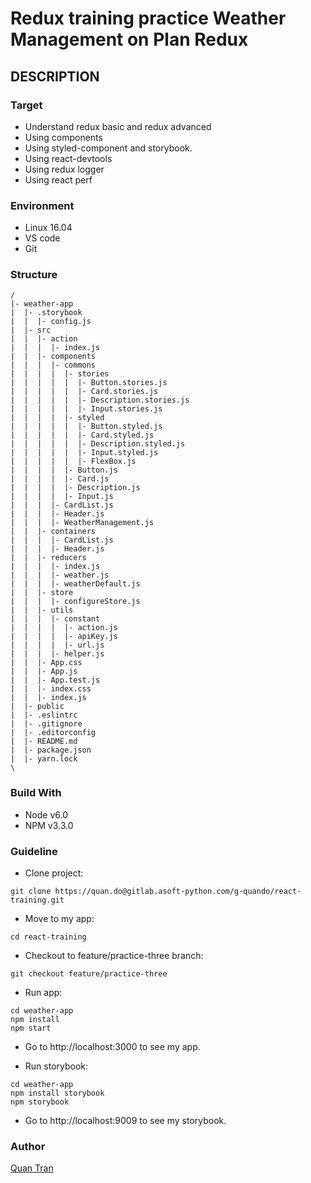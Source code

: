 # Redux training practice Weather Management on Plan Redux

## DESCRIPTION

### Target

- Understand redux basic and redux advanced
- Using components
- Using styled-component and storybook.
- Using react-devtools
- Using redux logger
- Using react perf

### Environment

- Linux 16.04
- VS code
- Git

### Structure

    /
    |- weather-app
    |  |- .storybook
    |  |  |- config.js
    |  |- src
    |  |  |- action
    |  |  |  |- index.js
    |  |  |- components
    |  |  |  |- commons
    |  |  |  |  |- stories
    |  |  |  |  |  |- Button.stories.js
    |  |  |  |  |  |- Card.stories.js
    |  |  |  |  |  |- Description.stories.js
    |  |  |  |  |  |- Input.stories.js
    |  |  |  |  |- styled
    |  |  |  |  |  |- Button.styled.js
    |  |  |  |  |  |- Card.styled.js
    |  |  |  |  |  |- Description.styled.js
    |  |  |  |  |  |- Input.styled.js
    |  |  |  |  |  |- FlexBox.js
    |  |  |  |  |- Button.js
    |  |  |  |  |- Card.js
    |  |  |  |  |- Description.js
    |  |  |  |  |- Input.js
    |  |  |  |- CardList.js
    |  |  |  |- Header.js
    |  |  |  |- WeatherManagement.js
    |  |  |- containers
    |  |  |  |- CardList.js
    |  |  |  |- Header.js
    |  |  |- reducers
    |  |  |  |- index.js
    |  |  |  |- weather.js
    |  |  |  |- weatherDefault.js
    |  |  |- store
    |  |  |  |- configureStore.js
    |  |  |- utils
    |  |  |  |- constant
    |  |  |  |  |- action.js
    |  |  |  |  |- apiKey.js
    |  |  |  |  |- url.js
    |  |  |  |- helper.js
    |  |  |- App.css
    |  |  |- App.js
    |  |  |- App.test.js
    |  |  |- index.css
    |  |  |- index.js
    |  |- public
    |  |- .eslintrc
    |  |- .gitignore
    |  |- .editorconfig
    |  |- README.md
    |  |- package.json
    |  |- yarn.lock
    \

### Build With

- Node v6.0
- NPM v3.3.0

### Guideline

- Clone project: 
 ```
 git clone https://quan.do@gitlab.asoft-python.com/g-quando/react-training.git
 ```

- Move to my app: 
 ```
 cd react-training
 ```

- Checkout to feature/practice-three branch: 
 ```
 git checkout feature/practice-three
 ```

- Run app:
 ```
 cd weather-app
 npm install
 npm start
 ```
- Go to http://localhost:3000 to see my app.

- Run storybook:
 ```
 cd weather-app
 npm install storybook
 npm storybook 
 ```
- Go to http://localhost:9009 to see my storybook.

### Author

[Quan Tran][1]

[1]:https://gitlab.asoft-python.com/quan.do
